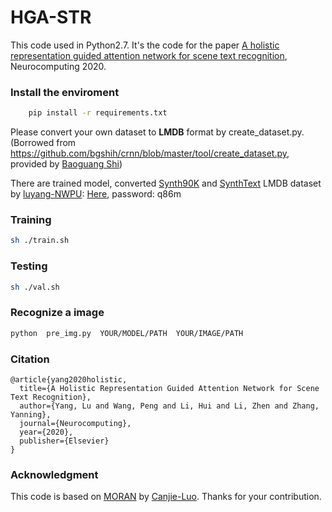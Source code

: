 # HGA-STR

This code used in Python2.7.
It's the code for the paper [A holistic representation guided attention network for scene text recognition](https://arxiv.org/abs/1904.01375), Neurocomputing 2020.

### Install the enviroment
```bash
    pip install -r requirements.txt
```
Please convert your own dataset to **LMDB** format by create_dataset.py. (Borrowed from https://github.com/bgshih/crnn/blob/master/tool/create_dataset.py, provided by [Baoguang Shi](https://github.com/bgshih))

There are trained model, converted [Synth90K](http://www.robots.ox.ac.uk/~vgg/data/text/) and [SynthText](http://www.robots.ox.ac.uk/~vgg/data/scenetext/) LMDB dataset by [luyang-NWPU](https://github.com/luyang-NWPU): [Here](https://pan.baidu.com/s/1mUMFu693mxAlk900E6YmuQ),  password: q86m


### Training
```bash
sh ./train.sh
```

### Testing
```bash
sh ./val.sh
```

### Recognize a image
```bash
python  pre_img.py  YOUR/MODEL/PATH  YOUR/IMAGE/PATH
```

### Citation
```
@article{yang2020holistic,
  title={A Holistic Representation Guided Attention Network for Scene Text Recognition},
  author={Yang, Lu and Wang, Peng and Li, Hui and Li, Zhen and Zhang, Yanning},
  journal={Neurocomputing},
  year={2020},
  publisher={Elsevier}
}
```
### Acknowledgment
This code is based on [MORAN](https://github.com/Canjie-Luo/MORAN_v2) by [Canjie-Luo](https://github.com/Canjie-Luo). Thanks for your contribution.
